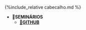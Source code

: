 {%include_relative cabecalho.md %}
* :page_facing_up:**SEMINÁRIOS**
  * [:name_badge:**GITHUB**](/github/)
